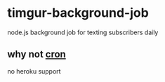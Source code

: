 timgur-background-job
=====================

node.js background job for texting subscribers daily

## why not [cron](http://linux.die.net/man/8/cron)
no heroku support
